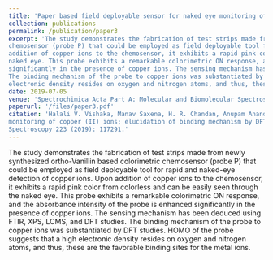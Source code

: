 ```yaml
---
title: 'Paper based field deployable sensor for naked eye monitoring of copper (II) ions; elucidation of binding mechanism by DFT studies'
collection: publications
permalink: /publication/paper3
excerpt: 'The study demonstrates the fabrication of test strips made from newly synthesized ortho-Vanillin based colorimetric 
chemosensor (probe P) that could be employed as field deployable tool for rapid and naked-eye detection of copper ions. Upon 
addition of copper ions to the chemosensor, it exhibits a rapid pink color from colorless and can be easily seen through the 
naked eye. This probe exhibits a remarkable colorimetric ON response, and the absorbance intensity of the probe is enhanced 
significantly in the presence of copper ions. The sensing mechanism has been deduced using FTIR, XPS, LCMS, and DFT studies. 
The binding mechanism of the probe to copper ions was substantiated by DFT studies. HOMO of the probe suggests that a high 
electronic density resides on oxygen and nitrogen atoms, and thus, these are the favorable binding sites for the metal ions.'
date: 2019-07-05
venue: 'Spectrochimica Acta Part A: Molecular and Biomolecular Spectroscopy, ScienceDirect'
paperurl: '/files/paper3.pdf'
citation: 'Halali V. Vishaka, Manav Saxena, H. R. Chandan, Anupam Anand Ojha, and R. Geetha Balakrishna. "Paper based field deployable sensor for naked eye 
monitoring of copper (II) ions; elucidation of binding mechanism by DFT studies." Spectrochimica Acta Part A: Molecular and Biomolecular 
Spectroscopy 223 (2019): 117291.'
---
```


The study demonstrates the fabrication of test strips made from newly synthesized ortho-Vanillin based colorimetric 
chemosensor (probe P) that could be employed as field deployable tool for rapid and naked-eye detection of copper ions. Upon 
addition of copper ions to the chemosensor, it exhibits a rapid pink color from colorless and can be easily seen through the 
naked eye. This probe exhibits a remarkable colorimetric ON response, and the absorbance intensity of the probe is enhanced 
significantly in the presence of copper ions. The sensing mechanism has been deduced using FTIR, XPS, LCMS, and DFT studies. 
The binding mechanism of the probe to copper ions was substantiated by DFT studies. HOMO of the probe suggests that a high 
electronic density resides on oxygen and nitrogen atoms, and thus, these are the favorable binding sites for the metal ions.